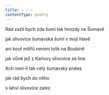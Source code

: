 ```yaml
---
title: – – –
contentType: poetry
---
```


<section>

Rád zažil bych zda šumí tak hvozdy na Šumavě

jak slivovice šumavská šumí v mojí hlavě

ani kouř milířů nevoní tolik na Boubíně

jak vůně jež z Karlovy slivovice se line

Ach voní-li tak celý šumavský prales

jak rád bych do něho

s lahví slivovice zalez

</section>
